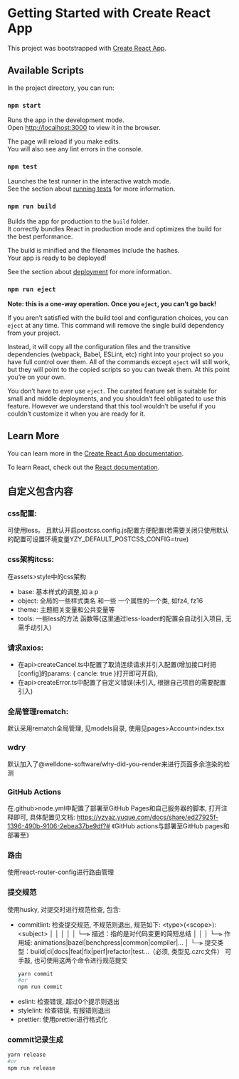 # Getting Started with Create React App

This project was bootstrapped with [Create React App](https://github.com/facebook/create-react-app).

## Available Scripts

In the project directory, you can run:

### `npm start`

Runs the app in the development mode.\
Open [http://localhost:3000](http://localhost:3000) to view it in the browser.

The page will reload if you make edits.\
You will also see any lint errors in the console.

### `npm test`

Launches the test runner in the interactive watch mode.\
See the section about [running tests](https://facebook.github.io/create-react-app/docs/running-tests) for more information.

### `npm run build`

Builds the app for production to the `build` folder.\
It correctly bundles React in production mode and optimizes the build for the best performance.

The build is minified and the filenames include the hashes.\
Your app is ready to be deployed!

See the section about [deployment](https://facebook.github.io/create-react-app/docs/deployment) for more information.

### `npm run eject`

**Note: this is a one-way operation. Once you `eject`, you can’t go back!**

If you aren’t satisfied with the build tool and configuration choices, you can `eject` at any time. This command will remove the single build dependency from your project.

Instead, it will copy all the configuration files and the transitive dependencies (webpack, Babel, ESLint, etc) right into your project so you have full control over them. All of the commands except `eject` will still work, but they will point to the copied scripts so you can tweak them. At this point you’re on your own.

You don’t have to ever use `eject`. The curated feature set is suitable for small and middle deployments, and you shouldn’t feel obligated to use this feature. However we understand that this tool wouldn’t be useful if you couldn’t customize it when you are ready for it.

## Learn More

You can learn more in the [Create React App documentation](https://facebook.github.io/create-react-app/docs/getting-started).

To learn React, check out the [React documentation](https://reactjs.org/).


## 自定义包含内容

### css配置:
可使用less。
且默认开启postcss.config.js配置方便配置(若需要关闭只使用默认的配置可设置环境变量YZY_DEFAULT_POSTCSS_CONFIG=true)

### css架构itcss:
在assets>style中的css架构
+ base: 基本样式的调整,如 a p
+ object: 全局的一些样式类名 和一些 一个属性的一个类, 如fz4, fz16
+ theme: 主题相关变量和公共变量等
+ tools: 一些less的方法 函数等(这里通过less-loader的配置会自动引入项目, 无需手动引入)


### 请求axios:
+ 在api>createCancel.ts中配置了取消连续请求并引入配置(增加接口时把[config]的params: { cancle: true }打开即可开启), 
+ 在api>createError.ts中配置了自定义错误(未引入, 根据自己项目的需要配置引入)


### 全局管理rematch:
默认采用rematch全局管理, 见models目录, 使用见pages>Account>index.tsx

### wdry
默认加入了@welldone-software/why-did-you-render来进行页面多余渲染的检测

### GitHub Actions
在.github>node.yml中配置了部署至GitHub Pages和自己服务器的脚本, 打开注释即可, 具体配置见文档: https://yzyaz.yuque.com/docs/share/ed27925f-1396-490b-9106-2ebea37be9df?# 《GitHub actions与部署至GitHub pages和部署至》

### 路由
使用react-router-config进行路由管理

### 提交规范
使用husky, 对提交时进行规范检查, 包含: 
+ commitlint: 检查提交规范, 不规范则退出, 规范如下:
 \<type>(\<scope>): \<subject>
  │       │             │
  │       │             └─⫸ 描述：指的是对代码变更的简短总结
  │       │
  │       └─⫸ 作用域: animations|bazel|benchpress|common|compiler|...
  │
  └─⫸ 提交类型：build|ci|docs|feat|fix|perf|refactor|test...（必须, 类型见.czrc文件）
  可手敲, 也可使用这两个命令进行规范提交
  ```sh
  yarn commit
  #or
  npm run commit
  ```
+ eslint: 检查错误, 超过0个提示则退出
+ stylelint: 检查错误, 有报错则退出
+ prettier: 使用prettier进行格式化


### commit记录生成
```sh
yarn release
#or
npm run release
```
